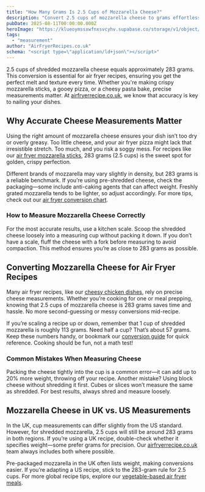 ```yaml
---
title: "How Many Grams Is 2.5 Cups of Mozzarella Cheese?"
description: "Convert 2.5 cups of mozzarella cheese to grams effortlessly for perfect air fryer recipes. Get precise measurements now!"
pubDate: 2025-08-11T00:00:00.000Z
heroImage: "https://klueoymssxwfnxsvcyhv.supabase.co/storage/v1/object/public/md/how-many-grams-is-2-5-cups-mozzarella-cheese-79ec9477.webp"
tags:
  - "measurement"
author: "AirFryerRecipes.co.uk"
schema: "<script type=\"application/ld+json\"></script>"
---
```


<p>2.5 cups of shredded mozzarella cheese equals approximately 283 grams. This conversion is essential for air fryer recipes, ensuring you get the perfect melt and texture every time. Whether you're making crispy mozzarella sticks, a gooey pizza, or a cheesy pasta bake, precise measurements matter. At <a href=https://www.airfryerrecipe.co.uk/>airfryerrecipe.co.uk</a>, we know that accuracy is key to nailing your dishes.</p>  

<h2>Why Accurate Cheese Measurements Matter</h2>  
<p>Using the right amount of mozzarella cheese ensures your dish isn’t too dry or overly greasy. Too little cheese, and your air fryer pizza might lack that irresistible stretch. Too much, and you risk a soggy mess. For recipes like our <a href=https://www.airfryerrecipe.co.uk/recipes>air fryer mozzarella sticks</a>, 283 grams (2.5 cups) is the sweet spot for golden, crispy perfection.</p>  

<p>Different brands of mozzarella may vary slightly in density, but 283 grams is a reliable benchmark. If you’re using pre-shredded cheese, check the packaging—some include anti-caking agents that can affect weight. Freshly grated mozzarella tends to be lighter, so adjust accordingly. For more tips, check out our <a href=https://www.airfryerrecipe.co.uk/air-fryer-conversion-chart>air fryer conversion chart</a>.</p>  

<h3>How to Measure Mozzarella Cheese Correctly</h3>  
<p>For the most accurate results, use a kitchen scale. Scoop the shredded cheese loosely into a measuring cup without packing it down. If you don’t have a scale, fluff the cheese with a fork before measuring to avoid compaction. This method ensures you’re as close to 283 grams as possible.</p>  

<h2>Converting Mozzarella Cheese for Air Fryer Recipes</h2>  
<p>Many air fryer recipes, like our <a href=https://www.airfryerrecipe.co.uk/recipe-category/chicken>cheesy chicken dishes</a>, rely on precise cheese measurements. Whether you’re cooking for one or meal prepping, knowing that 2.5 cups of mozzarella cheese is 283 grams saves time and hassle. No more second-guessing or messy conversions mid-recipe.</p>  

<p>If you’re scaling a recipe up or down, remember that 1 cup of shredded mozzarella is roughly 113 grams. Need half a cup? That’s about 57 grams. Keep these numbers handy, or bookmark our <a href=https://www.airfryerrecipe.co.uk/air-fryer-conversion-chart>conversion guide</a> for quick reference. Cooking should be fun, not a math test!</p>  

<h3>Common Mistakes When Measuring Cheese</h3>  
<p>Packing the cheese tightly into the cup is a common error—it can add up to 20% more weight, throwing off your recipe. Another mistake? Using block cheese without shredding it first. Cubes or slices won’t measure the same as shredded. For best results, always shred and measure loosely.</p>  

<h2>Mozzarella Cheese in UK vs. US Measurements</h2>  
<p>In the UK, cup measurements can differ slightly from the US standard. However, for shredded mozzarella, 2.5 cups will still be around 283 grams in both regions. If you’re using a UK recipe, double-check whether it specifies weight—some prefer grams for precision. Our <a href=https://www.airfryerrecipe.co.uk/>airfryerrecipe.co.uk</a> team always includes both where possible.</p>  

<p>Pre-packaged mozzarella in the UK often lists weight, making conversions easier. If you’re adapting a US recipe, stick to the 283-gram rule for 2.5 cups. For more global recipe tips, explore our <a href=https://www.airfryerrecipe.co.uk/recipe-category/vegetables>vegetable-based air fryer meals</a>.</p>